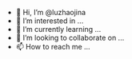 - 👋 Hi, I’m @luzhaojina
- 👀 I’m interested in ...
- 🌱 I’m currently learning ...
- 💞️ I’m looking to collaborate on ...
- 📫 How to reach me ...

<!---
luzhaojina/luzhaojina is a ✨ special ✨ repository because its `README.md` (this file) appears on your GitHub profile.
You can click the Preview link to take a look at your changes.
--->
